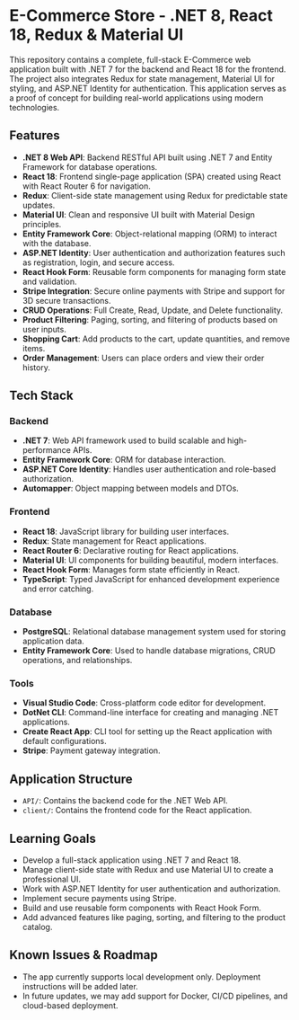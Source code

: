 # E-Commerce Store - .NET 8, React 18, Redux & Material UI

This repository contains a complete, full-stack E-Commerce web application built with .NET 7 for the backend and React 18 for the frontend. The project also integrates Redux for state management, Material UI for styling, and ASP.NET Identity for authentication. This application serves as a proof of concept for building real-world applications using modern technologies.

## Features

- **.NET 8 Web API**: Backend RESTful API built using .NET 7 and Entity Framework for database operations.
- **React 18**: Frontend single-page application (SPA) created using React with React Router 6 for navigation.
- **Redux**: Client-side state management using Redux for predictable state updates.
- **Material UI**: Clean and responsive UI built with Material Design principles.
- **Entity Framework Core**: Object-relational mapping (ORM) to interact with the database.
- **ASP.NET Identity**: User authentication and authorization features such as registration, login, and secure access.
- **React Hook Form**: Reusable form components for managing form state and validation.
- **Stripe Integration**: Secure online payments with Stripe and support for 3D secure transactions.
- **CRUD Operations**: Full Create, Read, Update, and Delete functionality.
- **Product Filtering**: Paging, sorting, and filtering of products based on user inputs.
- **Shopping Cart**: Add products to the cart, update quantities, and remove items.
- **Order Management**: Users can place orders and view their order history.

## Tech Stack

### Backend
- **.NET 7**: Web API framework used to build scalable and high-performance APIs.
- **Entity Framework Core**: ORM for database interaction.
- **ASP.NET Core Identity**: Handles user authentication and role-based authorization.
- **Automapper**: Object mapping between models and DTOs.

### Frontend
- **React 18**: JavaScript library for building user interfaces.
- **Redux**: State management for React applications.
- **React Router 6**: Declarative routing for React applications.
- **Material UI**: UI components for building beautiful, modern interfaces.
- **React Hook Form**: Manages form state efficiently in React.
- **TypeScript**: Typed JavaScript for enhanced development experience and error catching.

### Database
- **PostgreSQL**: Relational database management system used for storing application data.
- **Entity Framework Core**: Used to handle database migrations, CRUD operations, and relationships.

### Tools
- **Visual Studio Code**: Cross-platform code editor for development.
- **DotNet CLI**: Command-line interface for creating and managing .NET applications.
- **Create React App**: CLI tool for setting up the React application with default configurations.
- **Stripe**: Payment gateway integration.

## Application Structure

- `API/`: Contains the backend code for the .NET Web API.
- `client/`: Contains the frontend code for the React application.

## Learning Goals

- Develop a full-stack application using .NET 7 and React 18.
- Manage client-side state with Redux and use Material UI to create a professional UI.
- Work with ASP.NET Identity for user authentication and authorization.
- Implement secure payments using Stripe.
- Build and use reusable form components with React Hook Form.
- Add advanced features like paging, sorting, and filtering to the product catalog.

## Known Issues & Roadmap

- The app currently supports local development only. Deployment instructions will be added later.
- In future updates, we may add support for Docker, CI/CD pipelines, and cloud-based deployment.
